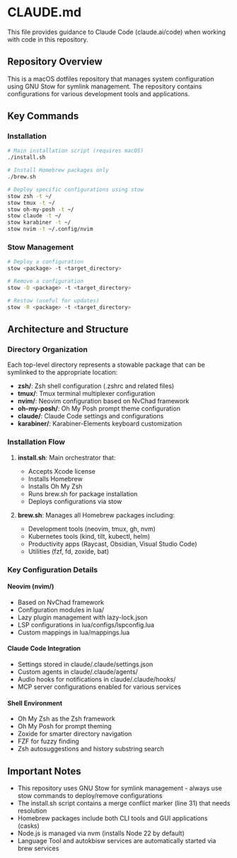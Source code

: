 # CLAUDE.md

This file provides guidance to Claude Code (claude.ai/code) when working with code in this repository.

## Repository Overview

This is a macOS dotfiles repository that manages system configuration using GNU Stow for symlink management. The repository contains configurations for various development tools and applications.

## Key Commands

### Installation
```bash
# Main installation script (requires macOS)
./install.sh

# Install Homebrew packages only
./brew.sh

# Deploy specific configurations using stow
stow zsh -t ~/
stow tmux -t ~/
stow oh-my-posh -t ~/
stow claude -t ~/
stow karabiner -t ~/
stow nvim -t ~/.config/nvim
```

### Stow Management
```bash
# Deploy a configuration
stow <package> -t <target_directory>

# Remove a configuration
stow -D <package> -t <target_directory>

# Restow (useful for updates)
stow -R <package> -t <target_directory>
```

## Architecture and Structure

### Directory Organization
Each top-level directory represents a stowable package that can be symlinked to the appropriate location:

- **zsh/**: Zsh shell configuration (.zshrc and related files)
- **tmux/**: Tmux terminal multiplexer configuration
- **nvim/**: Neovim configuration based on NvChad framework
- **oh-my-posh/**: Oh My Posh prompt theme configuration
- **claude/**: Claude Code settings and configurations
- **karabiner/**: Karabiner-Elements keyboard customization

### Installation Flow
1. **install.sh**: Main orchestrator that:
   - Accepts Xcode license
   - Installs Homebrew
   - Installs Oh My Zsh
   - Runs brew.sh for package installation
   - Deploys configurations via stow

2. **brew.sh**: Manages all Homebrew packages including:
   - Development tools (neovim, tmux, gh, nvm)
   - Kubernetes tools (kind, tilt, kubectl, helm)
   - Productivity apps (Raycast, Obsidian, Visual Studio Code)
   - Utilities (fzf, fd, zoxide, bat)

### Key Configuration Details

#### Neovim (nvim/)
- Based on NvChad framework
- Configuration modules in lua/
- Lazy plugin management with lazy-lock.json
- LSP configurations in lua/configs/lspconfig.lua
- Custom mappings in lua/mappings.lua

#### Claude Code Integration
- Settings stored in claude/.claude/settings.json
- Custom agents in claude/.claude/agents/
- Audio hooks for notifications in claude/.claude/hooks/
- MCP server configurations enabled for various services

#### Shell Environment
- Oh My Zsh as the Zsh framework
- Oh My Posh for prompt theming
- Zoxide for smarter directory navigation
- FZF for fuzzy finding
- Zsh autosuggestions and history substring search

## Important Notes

- This repository uses GNU Stow for symlink management - always use stow commands to deploy/remove configurations
- The install.sh script contains a merge conflict marker (line 31) that needs resolution
- Homebrew packages include both CLI tools and GUI applications (casks)
- Node.js is managed via nvm (installs Node 22 by default)
- Language Tool and autokbisw services are automatically started via brew services